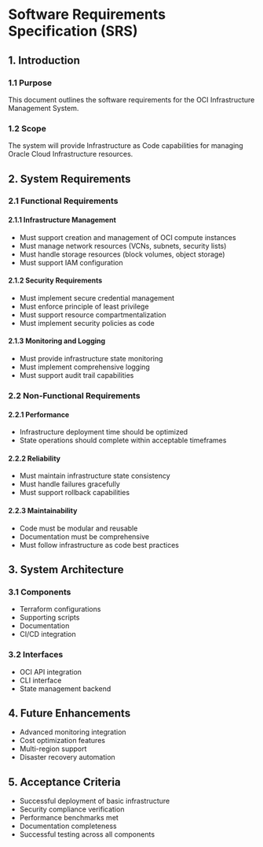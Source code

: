 # Software Requirements Specification (SRS)

## 1. Introduction

### 1.1 Purpose
This document outlines the software requirements for the OCI Infrastructure Management System.

### 1.2 Scope
The system will provide Infrastructure as Code capabilities for managing Oracle Cloud Infrastructure resources.

## 2. System Requirements

### 2.1 Functional Requirements

#### 2.1.1 Infrastructure Management
- Must support creation and management of OCI compute instances
- Must manage network resources (VCNs, subnets, security lists)
- Must handle storage resources (block volumes, object storage)
- Must support IAM configuration

#### 2.1.2 Security Requirements
- Must implement secure credential management
- Must enforce principle of least privilege
- Must support resource compartmentalization
- Must implement security policies as code

#### 2.1.3 Monitoring and Logging
- Must provide infrastructure state monitoring
- Must implement comprehensive logging
- Must support audit trail capabilities

### 2.2 Non-Functional Requirements

#### 2.2.1 Performance
- Infrastructure deployment time should be optimized
- State operations should complete within acceptable timeframes

#### 2.2.2 Reliability
- Must maintain infrastructure state consistency
- Must handle failures gracefully
- Must support rollback capabilities

#### 2.2.3 Maintainability
- Code must be modular and reusable
- Documentation must be comprehensive
- Must follow infrastructure as code best practices

## 3. System Architecture

### 3.1 Components
- Terraform configurations
- Supporting scripts
- Documentation
- CI/CD integration

### 3.2 Interfaces
- OCI API integration
- CLI interface
- State management backend

## 4. Future Enhancements

- Advanced monitoring integration
- Cost optimization features
- Multi-region support
- Disaster recovery automation

## 5. Acceptance Criteria

- Successful deployment of basic infrastructure
- Security compliance verification
- Performance benchmarks met
- Documentation completeness
- Successful testing across all components

